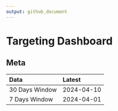```yaml
---
output: github_document
---
```


# Targeting Dashboard



## Meta


|Data           |Latest     |
|:--------------|:----------|
|30 Days Window |2024-04-10 |
|7 Days Window  |2024-04-01 |
